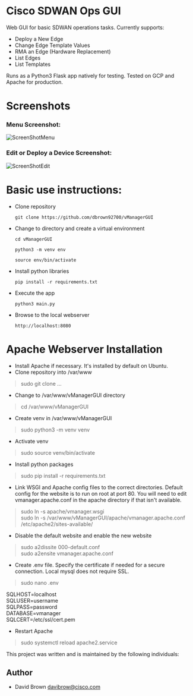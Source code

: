# Cisco SDWAN Ops GUI
Web GUI for basic SDWAN operations tasks.  Currently supports:
- Deploy a New Edge
- Change Edge Template Values
- RMA an Edge (Hardware Replacement)
- List Edges
- List Templates

Runs as a Python3 Flask app natively for testing.  Tested on GCP and Apache for production.

# Screenshots
### Menu Screenshot:

![ScreenShotMenu](https://user-images.githubusercontent.com/46031546/136583237-13c45f5c-7266-48e6-bea4-d2fd7b7e096e.png)

### Edit or Deploy a Device Screenshot:

![ScreenShotEdit](https://user-images.githubusercontent.com/46031546/136489454-385b339a-b5b6-46ac-be81-7153ce7eb8e7.png)

# Basic use instructions:
- Clone repository

    `git clone https://github.com/dbrown92700/vManagerGUI`
- Change to directory and create a virtual environment

    `cd vManagerGUI`
    
    `python3 -m venv env`
    
    `source env/bin/activate`
- Install python libraries

    `pip install -r requirements.txt`
- Execute the app

    `python3 main.py`
- Browse to the local webserver

    `http://localhost:8080`

# Apache Webserver Installation

- Install Apache if necessary.  It's installed by default on Ubuntu.
- Clone repository into /var/www
> sudo git clone ...
- Change to /var/www/vManagerGUI directory
> cd /var/www/vManagerGUI
- Create venv in /var/www/vManagerGUI
> sudo python3 -m venv venv
- Activate venv
> sudo source venv/bin/activate
- Install python packages
> sudo pip install -r requirements.txt
- Link WSGI and Apache config files to the correct directories.  Default config for 
the website is to run on root at port 80. You will need to edit vmanager.apache.conf
in the apache directory if that isn't available.
> sudo ln -s apache/vmanager.wsgi \
> sudo ln -s /var/www/vManagerGUI/apache/vmanager.apache.conf /etc/apache2/sites-available/
- Disable the default website and enable the new website
> sudo a2dissite 000-default.conf \
> sudo a2ensite vmanager.apache.conf
- Create .env file. Specify the certificate if needed for a secure connection. Local mysql
does not require SSL.
> sudo nano .env

SQLHOST=localhost \
SQLUSER=username \
SQLPASS=password \
DATABASE=vmanager \
SQLCERT=/etc/ssl/cert.pem

- Restart Apache
> sudo systemctl reload apache2.service

This project was written and is maintained by the following individuals:

## Author

* David Brown <davibrow@cisco.com>

